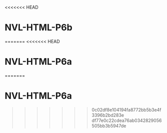 <<<<<<< HEAD
# NVL-HTML-P6b
=======
<<<<<<< HEAD
# NVL-HTML-P6a
=======
# NVL-HTML-P6a
>>>>>>> 0c02df8e104194fa8772bb5b3e4f3396b2bd283e
>>>>>>> df77e0c22cdea76ab0342829056505bb3b5947de
